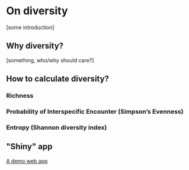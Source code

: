 # On diversity
[some introduction]

## Why diversity?
[something, who/why should care?]

## How to calculate diversity?

### Richness

### Probability of Interspecific Encounter (Simpson’s Evenness)

### Entropy (Shannon diversity index)

## "Shiny" app
[A demo web app](https://weitingwlin.shinyapps.io/shinydemo/)

